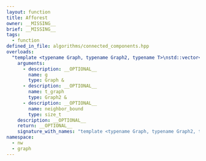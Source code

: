 ```yaml
---
layout: function
title: Afforest
owner: __MISSING__
brief: __MISSING__
tags:
  - function
defined_in_file: algorithms/connected_components.hpp
overloads:
  "template <typename Graph, typename Graph2, typename T>\nstd::vector<T> Afforest(Graph &, Graph2 &, size_t)":
    arguments:
      - description: __OPTIONAL__
        name: g
        type: Graph &
      - description: __OPTIONAL__
        name: t_graph
        type: Graph2 &
      - description: __OPTIONAL__
        name: neighbor_bound
        type: size_t
    description: __OPTIONAL__
    return: __OPTIONAL__
    signature_with_names: "template <typename Graph, typename Graph2, typename T>\nstd::vector<T> Afforest(Graph & g, Graph2 & t_graph, size_t neighbor_bound)"
namespace:
  - nw
  - graph
---
```

